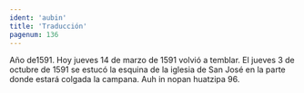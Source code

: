 ```yaml
---
ident: 'aubin'
title: 'Traducción'
pagenum: 136
---
```

Año de1591.
Hoy jueves 14 de marzo de 1591 volvió a temblar.
El jueves 3 de octubre de 1591 se estucó la esquina de la iglesia de San José en la parte donde estará colgada la campana. Auh in nopan huatzipa 96.
